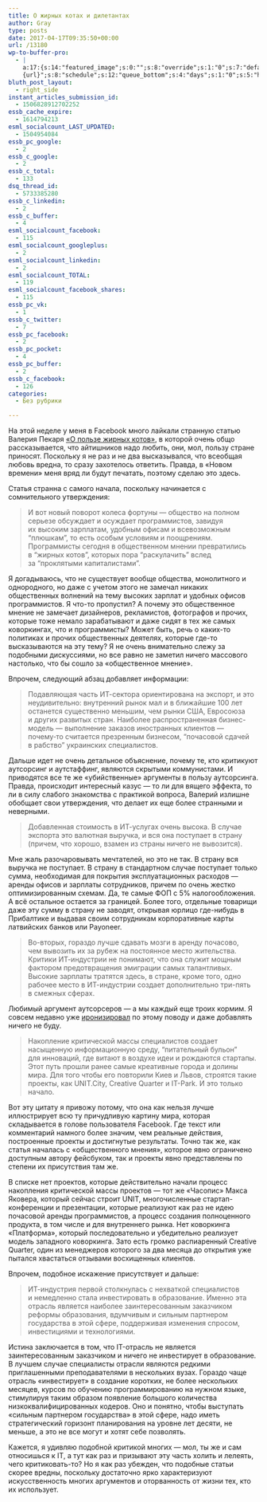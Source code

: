 ```yaml
---
title: О жирных котах и дилетантах
author: Gray
type: posts
date: 2017-04-17T09:35:50+00:00
url: /13180
wp-to-buffer-pro:
  - |
    a:17:{s:14:"featured_image";s:0:"";s:8:"override";s:1:"0";s:7:"default";a:2:{s:7:"publish";a:2:{s:7:"enabled";s:1:"1";s:6:"status";a:1:{i:0;a:9:{s:5:"image";s:1:"1";s:11:"sub_profile";i:0;s:7:"message";s:13:"{title} {url}";s:8:"schedule";s:12:"queue_bottom";s:4:"days";s:1:"0";s:5:"hours";s:1:"0";s:7:"minutes";s:1:"0";s:10:"conditions";a:2:{s:8:"category";s:0:"";s:8:"post_tag";s:0:"";}s:5:"terms";a:2:{s:8:"category";a:1:{i:0;s:0:"";}s:8:"post_tag";a:1:{i:0;s:0:"";}}}}}s:6:"update";a:1:{s:6:"status";a:1:{i:0;a:9:{s:5:"image";s:1:"0";s:11:"sub_profile";i:0;s:7:"message";s:27:"Updated Post: {title} {url}";s:8:"schedule";s:12:"queue_bottom";s:4:"days";s:1:"0";s:5:"hours";s:1:"0";s:7:"minutes";s:1:"0";s:10:"conditions";a:2:{s:8:"category";s:0:"";s:8:"post_tag";s:0:"";}s:5:"terms";a:2:{s:8:"category";a:1:{i:0;s:0:"";}s:8:"post_tag";a:1:{i:0;s:0:"";}}}}}}s:24:"530daa0d7e66d33475000043";a:2:{s:7:"publish";a:1:{s:6:"status";a:1:{i:0;a:9:{s:5:"image";s:1:"0";s:11:"sub_profile";i:0;s:7:"message";s:0:"";s:8:"schedule";s:12:"queue_bottom";s:4:"days";s:1:"0";s:5:"hours";s:1:"0";s:7:"minutes";s:1:"0";s:10:"conditions";a:2:{s:8:"category";s:0:"";s:8:"post_tag";s:0:"";}s:5:"terms";a:2:{s:8:"category";a:1:{i:0;s:0:"";}s:8:"post_tag";a:1:{i:0;s:0:"";}}}}}s:6:"update";a:1:{s:6:"status";a:1:{i:0;a:9:{s:5:"image";s:1:"0";s:11:"sub_profile";i:0;s:7:"message";s:0:"";s:8:"schedule";s:12:"queue_bottom";s:4:"days";s:1:"0";s:5:"hours";s:1:"0";s:7:"minutes";s:1:"0";s:10:"conditions";a:2:{s:8:"category";s:0:"";s:8:"post_tag";s:0:"";}s:5:"terms";a:2:{s:8:"category";a:1:{i:0;s:0:"";}s:8:"post_tag";a:1:{i:0;s:0:"";}}}}}}s:24:"5559ad520fc54cee1e8b4567";a:2:{s:7:"publish";a:1:{s:6:"status";a:1:{i:0;a:9:{s:5:"image";s:1:"0";s:11:"sub_profile";i:0;s:7:"message";s:0:"";s:8:"schedule";s:12:"queue_bottom";s:4:"days";s:1:"0";s:5:"hours";s:1:"0";s:7:"minutes";s:1:"0";s:10:"conditions";a:2:{s:8:"category";s:0:"";s:8:"post_tag";s:0:"";}s:5:"terms";a:2:{s:8:"category";a:1:{i:0;s:0:"";}s:8:"post_tag";a:1:{i:0;s:0:"";}}}}}s:6:"update";a:1:{s:6:"status";a:1:{i:0;a:9:{s:5:"image";s:1:"0";s:11:"sub_profile";i:0;s:7:"message";s:0:"";s:8:"schedule";s:12:"queue_bottom";s:4:"days";s:1:"0";s:5:"hours";s:1:"0";s:7:"minutes";s:1:"0";s:10:"conditions";a:2:{s:8:"category";s:0:"";s:8:"post_tag";s:0:"";}s:5:"terms";a:2:{s:8:"category";a:1:{i:0;s:0:"";}s:8:"post_tag";a:1:{i:0;s:0:"";}}}}}}s:24:"5559ae040fc54c3a208b4567";a:2:{s:7:"publish";a:1:{s:6:"status";a:1:{i:0;a:9:{s:5:"image";s:1:"0";s:11:"sub_profile";i:0;s:7:"message";s:0:"";s:8:"schedule";s:12:"queue_bottom";s:4:"days";s:1:"0";s:5:"hours";s:1:"0";s:7:"minutes";s:1:"0";s:10:"conditions";a:2:{s:8:"category";s:0:"";s:8:"post_tag";s:0:"";}s:5:"terms";a:2:{s:8:"category";a:1:{i:0;s:0:"";}s:8:"post_tag";a:1:{i:0;s:0:"";}}}}}s:6:"update";a:1:{s:6:"status";a:1:{i:0;a:9:{s:5:"image";s:1:"0";s:11:"sub_profile";i:0;s:7:"message";s:0:"";s:8:"schedule";s:12:"queue_bottom";s:4:"days";s:1:"0";s:5:"hours";s:1:"0";s:7:"minutes";s:1:"0";s:10:"conditions";a:2:{s:8:"category";s:0:"";s:8:"post_tag";s:0:"";}s:5:"terms";a:2:{s:8:"category";a:1:{i:0;s:0:"";}s:8:"post_tag";a:1:{i:0;s:0:"";}}}}}}s:24:"5559ae1e0fc54c29208b4569";a:2:{s:7:"publish";a:1:{s:6:"status";a:1:{i:0;a:9:{s:5:"image";s:1:"0";s:11:"sub_profile";i:0;s:7:"message";s:0:"";s:8:"schedule";s:12:"queue_bottom";s:4:"days";s:1:"0";s:5:"hours";s:1:"0";s:7:"minutes";s:1:"0";s:10:"conditions";a:2:{s:8:"category";s:0:"";s:8:"post_tag";s:0:"";}s:5:"terms";a:2:{s:8:"category";a:1:{i:0;s:0:"";}s:8:"post_tag";a:1:{i:0;s:0:"";}}}}}s:6:"update";a:1:{s:6:"status";a:1:{i:0;a:9:{s:5:"image";s:1:"0";s:11:"sub_profile";i:0;s:7:"message";s:0:"";s:8:"schedule";s:12:"queue_bottom";s:4:"days";s:1:"0";s:5:"hours";s:1:"0";s:7:"minutes";s:1:"0";s:10:"conditions";a:2:{s:8:"category";s:0:"";s:8:"post_tag";s:0:"";}s:5:"terms";a:2:{s:8:"category";a:1:{i:0;s:0:"";}s:8:"post_tag";a:1:{i:0;s:0:"";}}}}}}s:24:"55b23a2b474329b366ad5931";a:2:{s:7:"publish";a:1:{s:6:"status";a:1:{i:0;a:9:{s:5:"image";s:1:"0";s:11:"sub_profile";i:0;s:7:"message";s:23:"New Post: {title} {url}";s:8:"schedule";s:12:"queue_bottom";s:4:"days";s:1:"0";s:5:"hours";s:1:"0";s:7:"minutes";s:1:"0";s:10:"conditions";a:2:{s:8:"category";s:0:"";s:8:"post_tag";s:0:"";}s:5:"terms";a:2:{s:8:"category";a:1:{i:0;s:0:"";}s:8:"post_tag";a:1:{i:0;s:0:"";}}}}}s:6:"update";a:1:{s:6:"status";a:1:{i:0;a:9:{s:5:"image";s:1:"0";s:11:"sub_profile";i:0;s:7:"message";s:23:"New Post: {title} {url}";s:8:"schedule";s:12:"queue_bottom";s:4:"days";s:1:"0";s:5:"hours";s:1:"0";s:7:"minutes";s:1:"0";s:10:"conditions";a:2:{s:8:"category";s:0:"";s:8:"post_tag";s:0:"";}s:5:"terms";a:2:{s:8:"category";a:1:{i:0;s:0:"";}s:8:"post_tag";a:1:{i:0;s:0:"";}}}}}}s:24:"55b23a44474329f162ad5939";a:2:{s:7:"publish";a:1:{s:6:"status";a:1:{i:0;a:9:{s:5:"image";s:1:"0";s:11:"sub_profile";i:0;s:7:"message";s:23:"New Post: {title} {url}";s:8:"schedule";s:12:"queue_bottom";s:4:"days";s:1:"0";s:5:"hours";s:1:"0";s:7:"minutes";s:1:"0";s:10:"conditions";a:2:{s:8:"category";s:0:"";s:8:"post_tag";s:0:"";}s:5:"terms";a:2:{s:8:"category";a:1:{i:0;s:0:"";}s:8:"post_tag";a:1:{i:0;s:0:"";}}}}}s:6:"update";a:1:{s:6:"status";a:1:{i:0;a:9:{s:5:"image";s:1:"0";s:11:"sub_profile";i:0;s:7:"message";s:23:"New Post: {title} {url}";s:8:"schedule";s:12:"queue_bottom";s:4:"days";s:1:"0";s:5:"hours";s:1:"0";s:7:"minutes";s:1:"0";s:10:"conditions";a:2:{s:8:"category";s:0:"";s:8:"post_tag";s:0:"";}s:5:"terms";a:2:{s:8:"category";a:1:{i:0;s:0:"";}s:8:"post_tag";a:1:{i:0;s:0:"";}}}}}}s:24:"578bc0973c253a5020ef1543";a:2:{s:7:"publish";a:1:{s:6:"status";a:1:{i:0;a:9:{s:5:"image";i:0;s:11:"sub_profile";i:0;s:7:"message";s:23:"New Post: {title} {url}";s:8:"schedule";s:12:"queue_bottom";s:4:"days";s:1:"0";s:5:"hours";s:1:"0";s:7:"minutes";s:1:"0";s:10:"conditions";a:2:{s:8:"category";s:0:"";s:8:"post_tag";s:0:"";}s:5:"terms";a:2:{s:8:"category";a:1:{i:0;s:0:"";}s:8:"post_tag";a:1:{i:0;s:0:"";}}}}}s:6:"update";a:1:{s:6:"status";a:1:{i:0;a:9:{s:5:"image";i:0;s:11:"sub_profile";i:0;s:7:"message";s:23:"New Post: {title} {url}";s:8:"schedule";s:12:"queue_bottom";s:4:"days";s:1:"0";s:5:"hours";s:1:"0";s:7:"minutes";s:1:"0";s:10:"conditions";a:2:{s:8:"category";s:0:"";s:8:"post_tag";s:0:"";}s:5:"terms";a:2:{s:8:"category";a:1:{i:0;s:0:"";}s:8:"post_tag";a:1:{i:0;s:0:"";}}}}}}s:24:"4eb3e9e6512f7eb575000000";a:4:{s:7:"enabled";s:1:"1";s:8:"override";s:1:"1";s:7:"publish";a:2:{s:7:"enabled";s:1:"1";s:6:"status";a:1:{i:0;a:9:{s:5:"image";s:1:"1";s:11:"sub_profile";i:0;s:7:"message";s:16:"{excerpt}
    {url}";s:8:"schedule";s:12:"queue_bottom";s:4:"days";s:1:"0";s:5:"hours";s:1:"0";s:7:"minutes";s:1:"0";s:10:"conditions";a:2:{s:8:"category";s:0:"";s:8:"post_tag";s:0:"";}s:5:"terms";a:2:{s:8:"category";a:1:{i:0;s:0:"";}s:8:"post_tag";a:1:{i:0;s:0:"";}}}}}s:6:"update";a:1:{s:6:"status";a:1:{i:0;a:9:{s:5:"image";s:1:"0";s:11:"sub_profile";i:0;s:7:"message";s:0:"";s:8:"schedule";s:12:"queue_bottom";s:4:"days";s:1:"0";s:5:"hours";s:1:"0";s:7:"minutes";s:1:"0";s:10:"conditions";a:2:{s:8:"category";s:0:"";s:8:"post_tag";s:0:"";}s:5:"terms";a:2:{s:8:"category";a:1:{i:0;s:0:"";}s:8:"post_tag";a:1:{i:0;s:0:"";}}}}}}s:24:"505c4e6d1b81f6966a000022";a:2:{s:7:"publish";a:1:{s:6:"status";a:1:{i:0;a:9:{s:5:"image";s:1:"0";s:11:"sub_profile";i:0;s:7:"message";s:0:"";s:8:"schedule";s:12:"queue_bottom";s:4:"days";s:1:"0";s:5:"hours";s:1:"0";s:7:"minutes";s:1:"0";s:10:"conditions";a:2:{s:8:"category";s:0:"";s:8:"post_tag";s:0:"";}s:5:"terms";a:2:{s:8:"category";a:1:{i:0;s:0:"";}s:8:"post_tag";a:1:{i:0;s:0:"";}}}}}s:6:"update";a:1:{s:6:"status";a:1:{i:0;a:9:{s:5:"image";s:1:"0";s:11:"sub_profile";i:0;s:7:"message";s:0:"";s:8:"schedule";s:12:"queue_bottom";s:4:"days";s:1:"0";s:5:"hours";s:1:"0";s:7:"minutes";s:1:"0";s:10:"conditions";a:2:{s:8:"category";s:0:"";s:8:"post_tag";s:0:"";}s:5:"terms";a:2:{s:8:"category";a:1:{i:0;s:0:"";}s:8:"post_tag";a:1:{i:0;s:0:"";}}}}}}s:24:"000000000000000000025630";a:3:{s:7:"enabled";s:1:"1";s:7:"publish";a:1:{s:6:"status";a:1:{i:0;a:9:{s:5:"image";s:1:"0";s:11:"sub_profile";i:0;s:7:"message";s:0:"";s:8:"schedule";s:12:"queue_bottom";s:4:"days";s:1:"0";s:5:"hours";s:1:"0";s:7:"minutes";s:1:"0";s:10:"conditions";a:2:{s:8:"category";s:0:"";s:8:"post_tag";s:0:"";}s:5:"terms";a:2:{s:8:"category";a:1:{i:0;s:0:"";}s:8:"post_tag";a:1:{i:0;s:0:"";}}}}}s:6:"update";a:1:{s:6:"status";a:1:{i:0;a:9:{s:5:"image";s:1:"0";s:11:"sub_profile";i:0;s:7:"message";s:0:"";s:8:"schedule";s:12:"queue_bottom";s:4:"days";s:1:"0";s:5:"hours";s:1:"0";s:7:"minutes";s:1:"0";s:10:"conditions";a:2:{s:8:"category";s:0:"";s:8:"post_tag";s:0:"";}s:5:"terms";a:2:{s:8:"category";a:1:{i:0;s:0:"";}s:8:"post_tag";a:1:{i:0;s:0:"";}}}}}}s:24:"52299b3a6771caf57c000000";a:3:{s:7:"enabled";s:1:"1";s:7:"publish";a:1:{s:6:"status";a:1:{i:0;a:9:{s:5:"image";s:1:"0";s:11:"sub_profile";i:0;s:7:"message";s:0:"";s:8:"schedule";s:12:"queue_bottom";s:4:"days";s:1:"0";s:5:"hours";s:1:"0";s:7:"minutes";s:1:"0";s:10:"conditions";a:2:{s:8:"category";s:0:"";s:8:"post_tag";s:0:"";}s:5:"terms";a:2:{s:8:"category";a:1:{i:0;s:0:"";}s:8:"post_tag";a:1:{i:0;s:0:"";}}}}}s:6:"update";a:1:{s:6:"status";a:1:{i:0;a:9:{s:5:"image";s:1:"0";s:11:"sub_profile";i:0;s:7:"message";s:0:"";s:8:"schedule";s:12:"queue_bottom";s:4:"days";s:1:"0";s:5:"hours";s:1:"0";s:7:"minutes";s:1:"0";s:10:"conditions";a:2:{s:8:"category";s:0:"";s:8:"post_tag";s:0:"";}s:5:"terms";a:2:{s:8:"category";a:1:{i:0;s:0:"";}s:8:"post_tag";a:1:{i:0;s:0:"";}}}}}}s:24:"5277fb456f9ada80020001f3";a:4:{s:7:"enabled";s:1:"1";s:8:"override";s:1:"1";s:7:"publish";a:2:{s:7:"enabled";s:1:"1";s:6:"status";a:1:{i:0;a:9:{s:5:"image";s:1:"1";s:11:"sub_profile";i:0;s:7:"message";s:16:" {excerpt} {url}";s:8:"schedule";s:12:"queue_bottom";s:4:"days";s:1:"0";s:5:"hours";s:1:"0";s:7:"minutes";s:1:"0";s:10:"conditions";a:2:{s:8:"category";s:0:"";s:8:"post_tag";s:0:"";}s:5:"terms";a:2:{s:8:"category";a:1:{i:0;s:0:"";}s:8:"post_tag";a:1:{i:0;s:0:"";}}}}}s:6:"update";a:1:{s:6:"status";a:1:{i:0;a:9:{s:5:"image";s:1:"0";s:11:"sub_profile";i:0;s:7:"message";s:0:"";s:8:"schedule";s:12:"queue_bottom";s:4:"days";s:1:"0";s:5:"hours";s:1:"0";s:7:"minutes";s:1:"0";s:10:"conditions";a:2:{s:8:"category";s:0:"";s:8:"post_tag";s:0:"";}s:5:"terms";a:2:{s:8:"category";a:1:{i:0;s:0:"";}s:8:"post_tag";a:1:{i:0;s:0:"";}}}}}}s:24:"52cfc979d35725695300000c";a:2:{s:7:"publish";a:1:{s:6:"status";a:1:{i:0;a:9:{s:5:"image";s:1:"0";s:11:"sub_profile";i:0;s:7:"message";s:0:"";s:8:"schedule";s:12:"queue_bottom";s:4:"days";s:1:"0";s:5:"hours";s:1:"0";s:7:"minutes";s:1:"0";s:10:"conditions";a:2:{s:8:"category";s:0:"";s:8:"post_tag";s:0:"";}s:5:"terms";a:2:{s:8:"category";a:1:{i:0;s:0:"";}s:8:"post_tag";a:1:{i:0;s:0:"";}}}}}s:6:"update";a:1:{s:6:"status";a:1:{i:0;a:9:{s:5:"image";s:1:"0";s:11:"sub_profile";i:0;s:7:"message";s:0:"";s:8:"schedule";s:12:"queue_bottom";s:4:"days";s:1:"0";s:5:"hours";s:1:"0";s:7:"minutes";s:1:"0";s:10:"conditions";a:2:{s:8:"category";s:0:"";s:8:"post_tag";s:0:"";}s:5:"terms";a:2:{s:8:"category";a:1:{i:0;s:0:"";}s:8:"post_tag";a:1:{i:0;s:0:"";}}}}}}s:24:"52cfc9f1d357255053000025";a:2:{s:7:"publish";a:1:{s:6:"status";a:1:{i:0;a:9:{s:5:"image";s:1:"0";s:11:"sub_profile";i:0;s:7:"message";s:0:"";s:8:"schedule";s:12:"queue_bottom";s:4:"days";s:1:"0";s:5:"hours";s:1:"0";s:7:"minutes";s:1:"0";s:10:"conditions";a:2:{s:8:"category";s:0:"";s:8:"post_tag";s:0:"";}s:5:"terms";a:2:{s:8:"category";a:1:{i:0;s:0:"";}s:8:"post_tag";a:1:{i:0;s:0:"";}}}}}s:6:"update";a:1:{s:6:"status";a:1:{i:0;a:9:{s:5:"image";s:1:"0";s:11:"sub_profile";i:0;s:7:"message";s:0:"";s:8:"schedule";s:12:"queue_bottom";s:4:"days";s:1:"0";s:5:"hours";s:1:"0";s:7:"minutes";s:1:"0";s:10:"conditions";a:2:{s:8:"category";s:0:"";s:8:"post_tag";s:0:"";}s:5:"terms";a:2:{s:8:"category";a:1:{i:0;s:0:"";}s:8:"post_tag";a:1:{i:0;s:0:"";}}}}}}}
bluth_post_layout:
  - right_side
instant_articles_submission_id:
  - 1506828912702252
essb_cache_expire:
  - 1614794213
esml_socialcount_LAST_UPDATED:
  - 1504954084
essb_pc_google:
  - 2
essb_c_google:
  - 2
essb_c_total:
  - 133
dsq_thread_id:
  - 5733385280
essb_c_linkedin:
  - 2
essb_c_buffer:
  - 4
esml_socialcount_facebook:
  - 115
esml_socialcount_googleplus:
  - 2
esml_socialcount_linkedin:
  - 2
esml_socialcount_TOTAL:
  - 119
esml_socialcount_facebook_shares:
  - 115
essb_pc_vk:
  - 1
essb_c_twitter:
  - 7
essb_pc_facebook:
  - 2
essb_pc_pocket:
  - 4
essb_pc_buffer:
  - 2
essb_c_facebook:
  - 126
categories:
  - Без рубрики

---
```








На этой неделе у меня в Facebook много лайкали странную статью Валерия Пекаря [&#171;О пользе жирных котов&#187;][1], в которой очень общо рассказывается, что айтишников надо любить, они, мол, пользу стране приносят. Поскольку я не раз и не два высказывался, что всеобщая любовь вредна, то сразу захотелось ответить. Правда, в &#171;Новом времени&#187; меня вряд ли будут печатать, поэтому сделаю это здесь.

Статья странна с самого начала, поскольку начинается с сомнительного утверждения:

> И вот новый поворот колеса фортуны — общество на полном серьезе обсуждает и осуждает программистов, завидуя их высоким зарплатам, удобным офисам и всевозможным “плюшкам”, то есть особым условиям и поощрениям. Программисты сегодня в общественном мнении превратились в “жирных котов”, которых пора “раскулачить” вслед за “проклятыми капиталистами”.

Я догадываюсь, что не существует вообще общества, монолитного и однородного, но даже с учетом этого не замечал никаких общественных волнений на тему высоких зарплат и удобных офисов программистов. Я что-то пропустил? А почему это общественное мнение не замечает дизайнеров, рекламистов, фотографов и прочих, которые тоже немало зарабатывают и даже сидят в тех же самых коворкингах, что и программисты? Может быть, речь о каких-то политиках и прочих общественных деятелях, которые где-то высказываются на эту тему? Я не очень внимательно слежу за подобными дискуссиями, но все равно не заметил ничего массового настолько, что бы сошло за &#171;общественное мнение&#187;.

Впрочем, следующий абзац добавляет информации:

> Подавляющая часть ИТ-сектора ориентирована на экспорт, и это неудивительно: внутренний рынок мал и в ближайшие 100 лет останется существенно меньшим, чем рынки США, Евросоюза и других развитых стран. Наиболее распространенная бизнес-модель — выполнение заказов иностранных клиентов — почему‑то считается презренным бизнесом, “почасовой сдачей в рабство” украинских специалистов.

Дальше идет не очень детальное объяснение, почему те, кто критикуют аутсорсинг и аутстаффинг, являются скрытыми коммунистами. И приводятся все те же &#171;убийственные&#187; аргументы в пользу аутсорсинга. Правда, происходит интересный казус — то ли для вящего эффекта, то ли в силу слабого знакомства с практикой вопроса, Валерий излишне обобщает свои утверждения, что делает их еще более странными и неверными.

> Добавленная стоимость в ИТ-услугах очень высока. В случае экспорта это валютная выручка, и вся она поступает в страну (причем, что хорошо, взамен из страны ничего не вывозится).

Мне жаль разочаровывать мечтателей, но это не так. В страну вся выручка не поступает. В страну в стандартном случае поступает только сумма, необходимая для покрытия эксплуатационных расходов — аренды офисов и зарплаты сотрудников, причем по очень жестко оптимизированным схемам. Да, те самые ФОП с 5% налогообложения. А всё остальное остается за границей. Более того, отдельные товарищи даже эту сумму в страну не заводят, открывая юрлицо где-нибудь в Прибалтике и выдавая своим сотрудникам корпоративные карты латвийских банков или Payoneer.

> Во-вторых, гораздо лучше сдавать мозги в аренду почасово, чем вывозить их за рубеж на постоянное место жительства. Критики ИТ-индустрии не понимают, что она служит мощным фактором предотвращения эмиграции самых талантливых. Высокие зарплаты тратятся здесь, в стране, кроме того, одно рабочее место в ИТ-индустрии создает дополнительно три-пять в смежных сферах.

Любимый аргумент аутсорсеров — а мы каждый еще троих кормим. Я совсем недавно уже [иронизировал][2] по этому поводу и даже добавлять ничего не буду.

> Накопление критической массы специалистов создает насыщенную информационную среду, “питательный бульон” для инноваций, где витают в воздухе идеи и рождаются стартапы. Этот путь прошли ранее самые креативные города и долины мира. Для того чтобы его повторили Киев и Львов, строятся такие проекты, как UNIT.City, Creative Quarter и IT-Park. И это только начало.

Вот эту цитату я привожу потому, что она как нельзя лучше иллюстрирует всю ту причудливую картину мира, которая складывается в голове пользователя Facebook. Где текст или комментарий намного более значим, чем реальные действия, построенные проекты и достигнутые результаты. Точно так же, как статья началась с &#171;общественного мнения&#187;, которое явно ограничено доступным автору фейсбуком, так и проекты явно представлены по степени их присутствия там же.

В списке нет проектов, которые действительно начали процесс накопления критической массы проектов — тот же &#171;Часопис&#187; Макса Яковера, который сейчас строит UNIT, многочисленные стартап-конференции и презентации, которые реализуют как раз не идею почасовой аренды программистов, а процесс создания полноценного продукта, в том числе и для внутреннего рынка. Нет коворкинга &#171;Платформа&#187;, который последовательно и убедительно реализует модель западного коворкинга. Зато есть громко распиаренный Creative Quarter, один из менеджеров которого за два месяца до открытия уже пытался хвастаться отзывами восхищенных клиентов.

Впрочем, подобное искажение присутствует и дальше:

> ИТ-индустрия первой столкнулась с нехваткой специалистов и немедленно стала инвестировать в образование. Именно эта отрасль является наиболее заинтересованным заказчиком реформы образования, вдумчивым и сильным партнером государства в этой сфере, поддерживая изменения спросом, инвестициями и технологиями.

Истина заключается в том, что IT-отрасль не является заинтересованным заказчиком и ничего не инвестирует в образование. В лучшем случае специалисты отрасли являются редкими приглашенными преподавателями в нескольких вузах. Гораздо чаще отрасль &#171;инвестирует&#187; в создание коротких, не более нескольких месяцев, курсов по обучению программированию на нужном языке, стимулируя таким образом появление большого количества низкоквалифицированных кодеров. Оно и понятно, чтобы выступать &#171;сильным партнером государства&#187; в этой сфере, надо иметь стратегический горизонт планирования на уровне лет десяти, не меньше, а это не все могут и хотят себе позволять.

Кажется, я удивляю подобной критикой многих — мол, ты же и сам относишься к IT, а тут как раз и призывают эту часть холить и лелеять, чего критиковать-то? Но я как раз убежден, что подобные статьи скорее вредны, поскольку достаточно ярко характеризуют искусственность многих аргументов и оторванность от жизни тех, кто их использует.

 [1]: http://nv.ua/opinion/pekar/o-polze-zhirnyh-kotov-980241.html
 [2]: https://blognot.co/13171